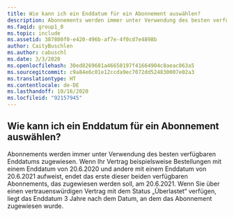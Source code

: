 ```yaml
---
title: Wie kann ich ein Enddatum für ein Abonnement auswählen?
description: Abonnements werden immer unter Verwendung des besten verfügbaren Enddatums zugewiesen. Wenn Ihr Vertrag beispielsweise Bestellungen mit einem Enddatum von...
ms.faqid: group1_8
ms.topic: include
ms.assetid: 387800f0-e420-496b-af7e-4f0cd7e4898b
author: CaityBuschlen
ms.author: cabuschl
ms.date: 3/3/2020
ms.openlocfilehash: 30ed8269681a46650197f41664904c8aeac063a5
ms.sourcegitcommit: c9a84e6c01e12ccda9ec7072dd524830007e02a3
ms.translationtype: HT
ms.contentlocale: de-DE
ms.lasthandoff: 10/16/2020
ms.locfileid: "92157945"
---
```

## <a name="how-can-i-select-an-end-date-for-a-subscription"></a>Wie kann ich ein Enddatum für ein Abonnement auswählen?

Abonnements werden immer unter Verwendung des besten verfügbaren Enddatums zugewiesen. Wenn Ihr Vertrag beispielsweise Bestellungen mit einem Enddatum von 20.6.2020 und andere mit einem Enddatum von 20.6.2021 aufweist, endet das erste dieser beiden verfügbaren Abonnements, das zugewiesen werden soll, am 20.6.2021. Wenn Sie über einen vertrauenswürdigen Vertrag mit dem Status „Überlastet“ verfügen, liegt das Enddatum 3 Jahre nach dem Datum, an dem das Abonnement zugewiesen wurde.
